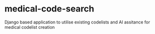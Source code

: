 # medical-code-search
Django based application to utilise existing codelists and AI assitance for medical codelist creation
